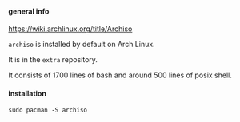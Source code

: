 #### general info

https://wiki.archlinux.org/title/Archiso

`archiso` is installed by default on Arch Linux.

It is in the `extra` repository.

It consists of 1700 lines of bash and around 500 lines of posix shell.

#### installation

```
sudo pacman -S archiso
```
